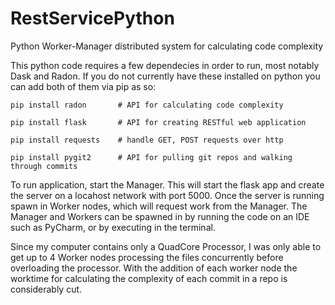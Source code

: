 # RestServicePython
Python Worker-Manager distributed system for calculating code complexity

This python code requires a few dependecies in order to run, most notably Dask and Radon. 
If you do not currently have these installed on python you can add both of them via pip as so:
    
    pip install radon       # API for calculating code complexity
    
    pip install flask       # API for creating RESTful web application
    
    pip install requests    # handle GET, POST requests over http
    
    pip install pygit2      # API for pulling git repos and walking through commits

To run application, start the Manager. This will start the flask app and create the server on a locahost network with port 5000. Once the server is running spawn in Worker nodes, which will request work from the Manager. The Manager and Workers can be spawned in by running the code on an IDE such as PyCharm, or by executing in the terminal.

Since my computer contains only a QuadCore Processor, I was only able to get up to 4 Worker nodes processing the files concurrently before overloading the processor. With the addition of each worker node the worktime for calculating the complexity of each commit in a repo is considerably cut.
